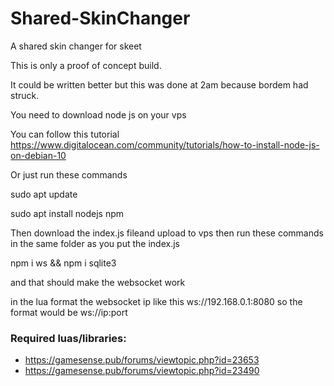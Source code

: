 # Shared-SkinChanger
A shared skin changer for skeet


This is only a proof of concept build.

It could be written better but this was done at 2am because bordem had struck.



You need to download node js on your vps

You can follow this tutorial https://www.digitalocean.com/community/tutorials/how-to-install-node-js-on-debian-10

Or just run these commands

sudo apt update

sudo apt install nodejs npm

Then download the index.js fileand upload to vps then run these commands in the same folder as you put the index.js

npm i ws && npm i sqlite3

and that should make the websocket work

in the lua format the websocket ip like this ws://192.168.0.1:8080 so the format would be ws://ip:port


### Required luas/libraries:
- https://gamesense.pub/forums/viewtopic.php?id=23653
- https://gamesense.pub/forums/viewtopic.php?id=23490
